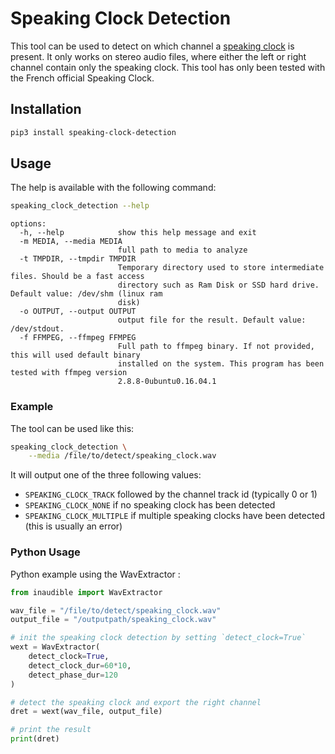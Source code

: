 # Speaking Clock Detection

This tool can be used to detect on which channel a [speaking clock](https://en.wikipedia.org/wiki/Speaking_clock) is present. It only works on stereo audio files, where either the left or right channel contain only the speaking clock. This tool has only been tested with the French official Speaking Clock.

## Installation

```bash
pip3 install speaking-clock-detection
```

## Usage

The help is available with the following command:
```bash
speaking_clock_detection --help
```

```
options:
  -h, --help            show this help message and exit
  -m MEDIA, --media MEDIA
                        full path to media to analyze
  -t TMPDIR, --tmpdir TMPDIR
                        Temporary directory used to store intermediate files. Should be a fast access
                        directory such as Ram Disk or SSD hard drive. Default value: /dev/shm (linux ram
                        disk)
  -o OUTPUT, --output OUTPUT
                        output file for the result. Default value: /dev/stdout.
  -f FFMPEG, --ffmpeg FFMPEG
                        Full path to ffmpeg binary. If not provided, this will used default binary
                        installed on the system. This program has been tested with ffmpeg version
                        2.8.8-0ubuntu0.16.04.1
```

### Example
The tool can be used like this:
```bash
speaking_clock_detection \
	--media /file/to/detect/speaking_clock.wav
```

It will output one of the three following values:
- `SPEAKING_CLOCK_TRACK` followed by the channel track id (typically 0 or 1)
- `SPEAKING_CLOCK_NONE` if no speaking clock has been detected
- `SPEAKING_CLOCK_MULTIPLE` if multiple speaking clocks have been detected (this is usually an error)

### Python Usage

Python example using the WavExtractor :

```python
from inaudible import WavExtractor

wav_file = "/file/to/detect/speaking_clock.wav"
output_file = "/outputpath/speaking_clock.wav"

# init the speaking clock detection by setting `detect_clock=True`
wext = WavExtractor(
    detect_clock=True,
    detect_clock_dur=60*10,
    detect_phase_dur=120
)

# detect the speaking clock and export the right channel
dret = wext(wav_file, output_file)

# print the result
print(dret)
```